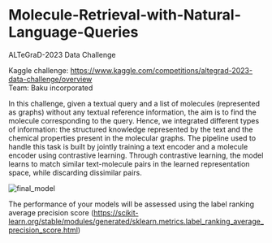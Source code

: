 # Molecule-Retrieval-with-Natural-Language-Queries
ALTeGraD-2023 Data Challenge
 
Kaggle challenge: https://www.kaggle.com/competitions/altegrad-2023-data-challenge/overview <br>
Team: Baku incorporated


In this challenge, given a textual query and a list of molecules (represented as graphs) without any textual reference information, the aim is to find the molecule corresponding to the query. Hence, we integrated different types of information: the structured knowledge represented by the text and the chemical properties present in the molecular graphs. The pipeline used to handle this task is built by jointly training a text encoder and a molecule encoder using contrastive learning. Through contrastive learning, the model learns to match similar text-molecule pairs in the learned representation space, while discarding dissimilar pairs.

![final_model](https://github.com/souheib1/Molecule-Retrieval-with-Natural-Language-Queries/assets/73786465/6ffe4fea-4c72-4253-bb01-795ebb5e6f35)


The performance of your models will be assessed using the label ranking average precision score (https://scikit-learn.org/stable/modules/generated/sklearn.metrics.label_ranking_average_precision_score.html)

